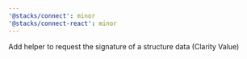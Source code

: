 ```yaml
---
'@stacks/connect': minor
'@stacks/connect-react': minor
---
```


Add helper to request the signature of a structure data (Clarity Value)
